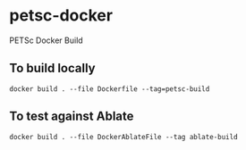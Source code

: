 # petsc-docker
PETSc Docker Build

## To build locally

```
docker build . --file Dockerfile --tag=petsc-build
```

## To test against Ablate

```
docker build . --file DockerAblateFile --tag ablate-build
